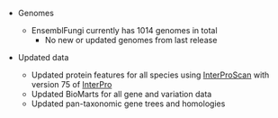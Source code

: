 - Genomes
    - EnsemblFungi currently has 1014 genomes in total
		- No new or updated genomes from last release

- Updated data
    - Updated protein features for all species using [InterProScan](http://www.ebi.ac.uk/interpro/search/sequence-search) with version 75 of [InterPro](https://www.ebi.ac.uk/interpro/)
    - Updated BioMarts for all gene and variation data
    - Updated pan-taxonomic gene trees and homologies
